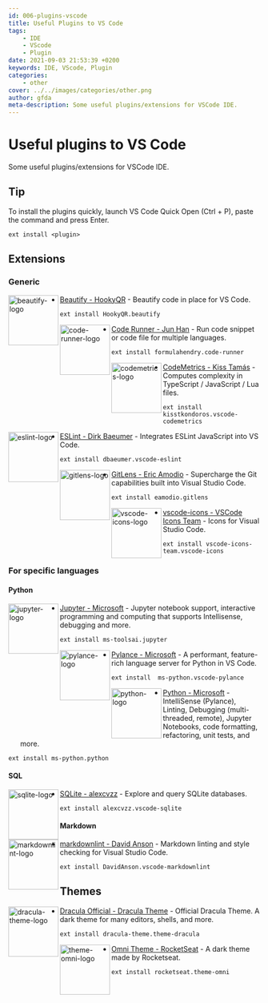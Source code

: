 ```yaml
---
id: 006-plugins-vscode
title: Useful Plugins to VS Code
tags: 
    - IDE
    - VScode
    - Plugin
date: 2021-09-03 21:53:39 +0200 
keywords: IDE, VScode, Plugin
categories: 
    - other
cover: ../../images/categories/other.png
author: gfda
meta-description: Some useful plugins/extensions for VSCode IDE.
---
```


# Useful plugins to VS Code

Some useful plugins/extensions for VSCode IDE.

## Tip

To install the plugins quickly, launch VS Code Quick Open (Ctrl + P), paste the command and press Enter.

```shell
ext install <plugin>
```

## Extensions

### Generic

<img align="left" width="100" height="100" src="https://hookyqr.gallerycdn.vsassets.io/extensions/hookyqr/beautify/1.5.0/1556863124877/Microsoft.VisualStudio.Services.Icons.Default" alt="beautify-logo">

* [Beautify - HookyQR](https://marketplace.visualstudio.com/items?itemName=hookyqr.beautify) - Beautify code in place for VS Code.

```shell
ext install HookyQR.beautify
```

<img align="left" width="100" height="100" src="https://formulahendry.gallerycdn.vsassets.io/extensions/formulahendry/code-runner/0.11.5/1625846902825/Microsoft.VisualStudio.Services.Icons.Default" alt="code-runner-logo">

* [Code Runner - Jun Han](https://marketplace.visualstudio.com/items?itemName=formulahendry.code-runner) - Run code snippet or code file for multiple languages.

```shell
ext install formulahendry.code-runner
```

<img align="left" width="100" height="100" src="https://kisstkondoros.gallerycdn.vsassets.io/extensions/kisstkondoros/vscode-codemetrics/1.24.0/1581861683608/Microsoft.VisualStudio.Services.Icons.Default" alt="codemetrics-logo">

* [CodeMetrics - Kiss Tamás](https://marketplace.visualstudio.com/items?itemName=kisstkondoros.vscode-codemetrics) - Computes complexity in TypeScript / JavaScript / Lua files.

```shell
ext install kisstkondoros.vscode-codemetrics
```

<img align="left" width="100" height="100" src="https://dbaeumer.gallerycdn.vsassets.io/extensions/dbaeumer/vscode-eslint/2.1.23/1623763213709/Microsoft.VisualStudio.Services.Icons.Default" alt="eslint-logo">

* [ESLint - Dirk Baeumer](https://marketplace.visualstudio.com/items?itemName=dbaeumer.vscode-eslint) - Integrates ESLint JavaScript into VS Code.

```shell
ext install dbaeumer.vscode-eslint
```

<img align="left" width="100" height="100" src="https://eamodio.gallerycdn.vsassets.io/extensions/eamodio/gitlens/11.6.0/1626155623749/Microsoft.VisualStudio.Services.Icons.Default" alt="gitlens-logo">

* [GitLens - Eric Amodio](https://marketplace.visualstudio.com/items?itemName=eamodio.gitlens) - Supercharge the Git capabilities built into Visual Studio Code.

```shell
ext install eamodio.gitlens
```

<img align="left" width="100" height="100" src="https://vscode-icons-team.gallerycdn.vsassets.io/extensions/vscode-icons-team/vscode-icons/11.6.0/1627842034344/Microsoft.VisualStudio.Services.Icons.Default" alt="vscode-icons-logo">

* [vscode-icons - VSCode Icons Team](https://marketplace.visualstudio.com/items?itemName=vscode-icons-team.vscode-icons) - Icons for Visual Studio Code.

```shell
ext install vscode-icons-team.vscode-icons
```

### For specific languages

#### Python

<img align="left" width="100" height="100" src="https://ms-toolsai.gallerycdn.vsassets.io/extensions/ms-toolsai/jupyter/2021.8.2031190714/1630510735725/Microsoft.VisualStudio.Services.Icons.Default" alt="jupyter-logo">

* [Jupyter - Microsoft](https://marketplace.visualstudio.com/items?itemName=ms-toolsai.jupyter) - Jupyter notebook support, interactive programming and computing that supports Intellisense, debugging and more.

```shell
ext install ms-toolsai.jupyter
```

<img align="left" width="100" height="100" src="https://ms-python.gallerycdn.vsassets.io/extensions/ms-python/vscode-pylance/2021.9.0/1630532091739/Microsoft.VisualStudio.Services.Icons.Default" alt="pylance-logo">

* [Pylance - Microsoft](https://marketplace.visualstudio.com/items?itemName=ms-python.vscode-pylance) - A performant, feature-rich language server for Python in VS Code.

```shell
ext install  ms-python.vscode-pylance
```

<img align="left" width="100" height="100" src="https://ms-python.gallerycdn.vsassets.io/extensions/ms-python/python/2021.9.1191016588/1630602439866/Microsoft.VisualStudio.Services.Icons.Default" alt="python-logo">

* [Python - Microsoft](https://marketplace.visualstudio.com/items?itemName=ms-python.python) - IntelliSense (Pylance), Linting, Debugging (multi-threaded, remote), Jupyter Notebooks, code formatting, refactoring, unit tests, and more.

```shell
ext install ms-python.python
```

#### SQL

<img align="left" width="100" height="100" src="https://alexcvzz.gallerycdn.vsassets.io/extensions/alexcvzz/vscode-sqlite/0.13.0/1623591252547/Microsoft.VisualStudio.Services.Icons.Default" alt="sqlite-logo">

* [SQLite - alexcvzz](https://marketplace.visualstudio.com/items?itemName=alexcvzz.vscode-sqlite) - Explore and query SQLite databases.

```shell
ext install alexcvzz.vscode-sqlite
```

#### Markdown

<img align="left" width="100" height="100" src="https://davidanson.gallerycdn.vsassets.io/extensions/davidanson/vscode-markdownlint/0.43.2/1627962182690/Microsoft.VisualStudio.Services.Icons.Default" alt="markdownlint-logo">

* [markdownlint - David Anson](https://marketplace.visualstudio.com/items?itemName=davidanson.vscode-markdownlint) - Markdown linting and style checking for Visual Studio Code.

```shell
ext install DavidAnson.vscode-markdownlint
```

## Themes

<img align="left" width="100" height="100" src="https://dracula-theme.gallerycdn.vsassets.io/extensions/dracula-theme/theme-dracula/2.24.0/1630671466069/Microsoft.VisualStudio.Services.Icons.Default" alt="dracula-theme-logo">

* [Dracula Official - Dracula Theme](https://marketplace.visualstudio.com/items?itemName=dracula-theme.theme-dracula) - Official Dracula Theme. A dark theme for many editors, shells, and more.

```shell
ext install dracula-theme.theme-dracula
```

<img align="left" width="100" height="100" src="https://rocketseat.gallerycdn.vsassets.io/extensions/rocketseat/theme-omni/1.0.10/1615217238337/Microsoft.VisualStudio.Services.Icons.Default" alt="theme-omni-logo">

* [Omni Theme - RocketSeat](https://marketplace.visualstudio.com/items?itemName=rocketseat.theme-omni) - A dark theme made by Rocketseat.

```shell
ext install rocketseat.theme-omni
```
